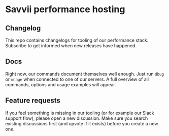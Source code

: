 # Savvii performance hosting

## Changelog
This repo contains changelogs for tooling of our performance stack.
Subscribe to get informed when new releases have happened.

## Docs
Right now, our commands document themselves well enough.
Just run `dbug` or `mnage` when connected to one of our servers. 
A full overview of all commands, options and usage examples will appear.

## Feature requests
If you feel something is missing in our tooling (or for example our Slack support flow), please open a new discussion.
Make sure you search existing discussions first (and upvote if it exists) before you create a new one.
